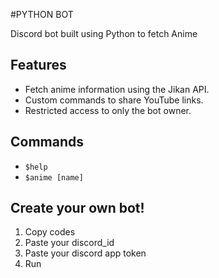 #PYTHON BOT

Discord bot built using Python to fetch Anime 

## Features

- Fetch anime information using the Jikan API.
- Custom commands to share YouTube links.
- Restricted access to only the bot owner.

## Commands

- `$help`
- `$anime [name]`

## Create your own bot!

1. Copy codes
2. Paste your discord_id
3. Paste your discord app token
4. Run
